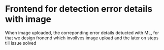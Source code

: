 # Frontend for detection error details with image
 When image uploaded, the correponding error details detucted with ML, for that we design fronend which invollves image upload and the later on steps till issue solved
